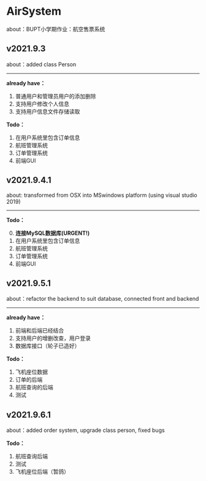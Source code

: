 # AirSystem

about：BUPT小学期作业：航空售票系统

## v2021.9.3
about：added class Person

---

**already have：**

1. 普通用户和管理员用户的添加删除
2. 支持用户修改个人信息
3. 支持用户信息文件存储读取

**Todo：**

1. 在用户系统里包含订单信息
2. 航班管理系统
3. 订单管理系统
4. 前端GUI

## v2021.9.4.1
about: transformed from OSX into MSwindows platform (using visual studio 2019)

---

**Todo：**

0. **连接MySQL数据库(URGENT!)**
1. 在用户系统里包含订单信息
2. 航班管理系统
3. 订单管理系统
4. 前端GUI

## v2021.9.5.1
about：refactor the backend to suit database, connected front and backend

---

**already have：**

1. 前端和后端已经结合
2. 支持用户的增删改查，用户登录
3. 数据库接口（轮子已造好）

**Todo：**

1. 飞机座位数据
2. 订单的后端
3. 航班查询的后端
4. 测试

## v2021.9.6.1
about：added order system, upgrade class person, fixed bugs

**Todo：**

1. 航班查询后端
2. 测试
3. 飞机座位后端（暂鸽）
